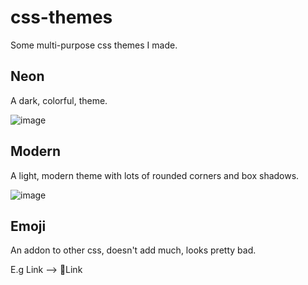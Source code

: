 # css-themes
Some multi-purpose css themes I made.

## Neon
A dark, colorful, theme.

![image](https://user-images.githubusercontent.com/109038798/236046019-252315b9-4619-4ffc-90ee-0338745a0f72.png)

## Modern
A light, modern theme with lots of rounded corners and box shadows.

![image](https://user-images.githubusercontent.com/109038798/236045837-f48d8730-2f1a-40a4-929a-888c14f71856.png)

## Emoji
An addon to other css, doesn't add much, looks pretty bad.

E.g Link --> 🔗Link
